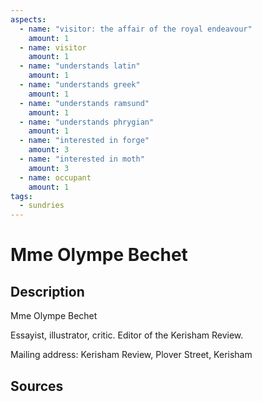 ```yaml
---
aspects: 
  - name: "visitor: the affair of the royal endeavour"
    amount: 1
  - name: visitor
    amount: 1
  - name: "understands latin"
    amount: 1
  - name: "understands greek"
    amount: 1
  - name: "understands ramsund"
    amount: 1
  - name: "understands phrygian"
    amount: 1
  - name: "interested in forge"
    amount: 3
  - name: "interested in moth"
    amount: 3
  - name: occupant
    amount: 1
tags:
  - sundries
---
```

# Mme Olympe Bechet
## Description
Mme Olympe Bechet

Essayist, illustrator, critic. Editor of the Kerisham Review.

Mailing address: Kerisham Review, Plover Street, Kerisham
## Sources

